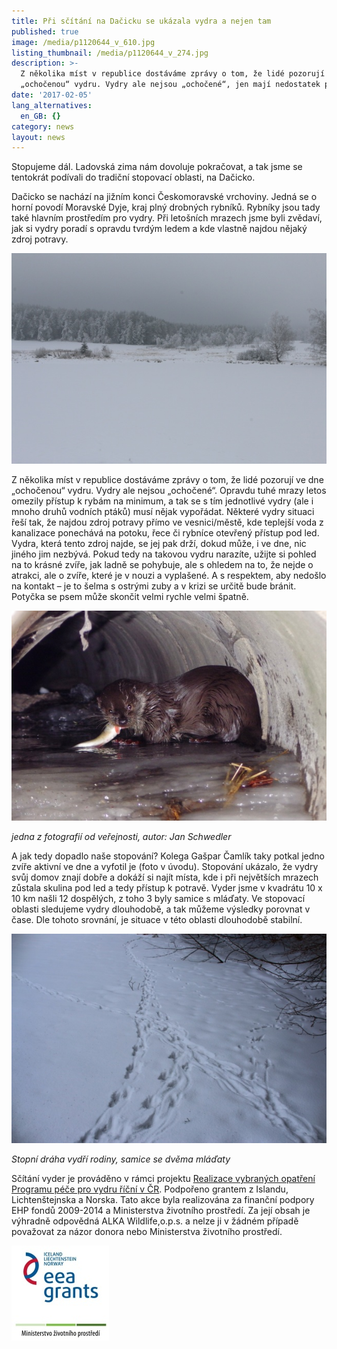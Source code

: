 ```yaml
---
title: Při sčítání na Dačicku se ukázala vydra a nejen tam
published: true
image: /media/p1120644_v_610.jpg
listing_thumbnail: /media/p1120644_v_274.jpg
description: >-
  Z několika míst v republice dostáváme zprávy o tom, že lidé pozorují ve dne
  „ochočenou“ vydru. Vydry ale nejsou „ochočené“, jen mají nedostatek potravy. 
date: '2017-02-05'
lang_alternatives:
  en_GB: {}
category: news
layout: news
---
```

Stopujeme dál. Ladovská zima nám dovoluje pokračovat, a tak jsme se tentokrát podívali do tradiční stopovací oblasti, na Dačicko. 

Dačicko se nachází na jižním konci Českomoravské vrchoviny. Jedná se o horní povodí Moravské Dyje, kraj plný drobných rybníků. Rybníky jsou tady také hlavním prostředím pro vydry. Při letošních mrazech jsme byli zvědaví, jak si vydry poradí s opravdu tvrdým ledem a kde vlastně najdou nějaký zdroj potravy.

![Zasněžená krajina](/media/img_7771_610.jpg "Dačicko pod sněhem")

Z několika míst v republice dostáváme zprávy o tom, že lidé pozorují ve dne „ochočenou“ vydru. Vydry ale nejsou „ochočené“. Opravdu tuhé mrazy letos omezily přístup k rybám na minimum, a tak se s tím jednotlivé vydry (ale i mnoho druhů vodních ptáků) musí nějak vypořádat. Některé vydry situaci řeší tak, že najdou zdroj potravy přímo ve vesnici/městě, kde teplejší voda z kanalizace ponechává na potoku, řece či rybníce otevřený přístup pod led. Vydra, která tento zdroj najde, se jej pak drží, dokud může, i ve dne, nic jiného jim nezbývá. Pokud tedy na takovou vydru narazíte, užijte si pohled na to krásné zvíře, jak ladně se pohybuje, ale s ohledem na to, že nejde o atrakci, ale o zvíře, které je v nouzi a vyplašené. A s respektem, aby nedošlo na kontakt – je to šelma s ostrými zuby a v krizi se určitě bude bránit. Potyčka se psem může skončit velmi rychle velmi špatně.

![Vydra pod mostem](/media/vydra1_610.jpg "Vydra pod mostem, autor Jan Schwedler")

_jedna z fotografií od veřejnosti, autor: Jan Schwedler_

A jak tedy dopadlo naše stopování? Kolega Gašpar Čamlík taky potkal jedno zvíře aktivní ve dne a vyfotil je (foto v úvodu). Stopování ukázalo, že vydry svůj domov znají dobře a dokáží si najít místa, kde i při největších mrazech zůstala skulina pod led a tedy přístup k potravě. Vyder jsme v kvadrátu 10 x 10 km našli 12 dospělých, z toho 3 byly samice s mláďaty. Ve stopovací oblasti sledujeme vydry dlouhodobě, a tak můžeme výsledky porovnat v čase. Dle tohoto srovnání, je situace v této oblasti dlouhodobě stabilní.

![Stopní dráhy vydří rodiny, samice se dvěma mláďaty](/media/img_7323_610.jpg "Stopní dráhy vydří rodiny, samice se dvěma mláďaty")

_Stopní dráha vydří rodiny, samice se dvěma mláďaty_

Sčítání vyder je prováděno v rámci projektu [Realizace vybraných opatření Programu péče pro vydru říční v ČR](/projects/realizace-opatření-pro-vydru-říční-v-čr).
 Podpořeno grantem z Islandu, Lichtenštejnska a Norska.
 Tato akce byla realizována za finanční podpory EHP fondů 2009-2014 a Ministerstva životního prostředí. Za její obsah je výhradně odpovědná ALKA Wildlife,o.p.s. a nelze ji v žádném případě považovat za názor donora nebo Ministerstva životního prostředí.

![](/media/loga_mgs_stojato_mm.jpg)
